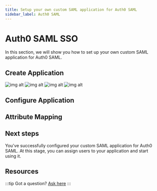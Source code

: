 ```yaml
---
title: Setup your own custom SAML application for Auth0 SAML
sidebar_label: Auth0 SAML
---
```


# Auth0 SAML SSO

In this section, we will show you how to set up your own custom SAML application for Auth0 SAML.

## Create Application

![img alt](/img/sso-providers/auth0/1.png)
![img alt](/img/sso-providers/auth0/2.png)
![img alt](/img/sso-providers/auth0/3.png)
![img alt](/img/sso-providers/auth0/4.png)

## Configure Application

## Attribute Mapping

## Next steps

You've successfully configured your custom SAML application for Auth0 SAML. At this stage, you can assign users to your application and start using it.

## Resources

:::tip
Got a question? [Ask here](https://discord.gg/uyb7pYt4Pa)
:::
